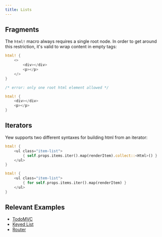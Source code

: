 ```yaml
---
title: Lists
---
```


## Fragments

The `html!` macro always requires a single root node. In order to get around this restriction, it's valid to wrap content in empty tags:

<!--DOCUSAURUS_CODE_TABS-->
<!--Valid-->
```rust
html! {
    <>
        <div></div>
        <p></p>
    </>
}
```

<!--Invalid-->
```rust
/* error: only one root html element allowed */

html! {
    <div></div>
    <p></p>
}
```
<!--END_DOCUSAURUS_CODE_TABS-->


## Iterators

Yew supports two different syntaxes for building html from an iterator:

<!--DOCUSAURUS_CODE_TABS-->
<!--Syntax Type 1-->
```rust
html! {
    <ul class="item-list">
        { self.props.items.iter().map(renderItem).collect::<Html>() }
    </ul>
}
```

<!--Syntax Type 2-->
```rust
html! {
    <ul class="item-list">
        { for self.props.items.iter().map(renderItem) }
    </ul>
}
```
<!--END_DOCUSAURUS_CODE_TABS-->

## Relevant Examples
- [TodoMVC](https://github.com/yewstack/yew/tree/master/examples/todomvc)
- [Keyed List](https://github.com/yewstack/yew/tree/master/examples/keyed_list)
- [Router](https://github.com/yewstack/yew/tree/master/examples/router)
